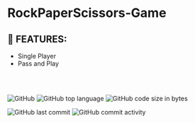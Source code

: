 # RockPaperScissors-Game

## :page_with_curl: FEATURES:
- Single Player
- Pass and Play

<br/>
<br/>

![GitHub](https://img.shields.io/github/license/codingtyp/RockPaperScissors-Game?style=flat-square)
![GitHub top language](https://img.shields.io/github/languages/top/codingtyp/RockPaperScissors-Game?label=Python&style=flat-square)
![GitHub code size in bytes](https://img.shields.io/github/languages/code-size/codingtyp/RockPaperScissors-Game?label=Code%20Size&style=flat-square)

![GitHub last commit](https://img.shields.io/github/last-commit/codingtyp/RockPaperScissors-Game?style=flat-square)
![GitHub commit activity](https://img.shields.io/github/commit-activity/m/codingtyp/EmployeeManagement-System?style=flat-square)